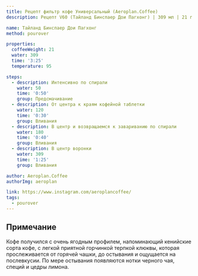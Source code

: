 ```yaml
---
title: Рецепт фильтр кофе Универсальный (Aeroplan.Coffee)
description: Рецепт V60 (Тайланд Бинспаер Дои Пагхонг) | 309 мл | 21 г

name: Тайланд Бинспаер Дои Пагхонг
method: pourover

properties:
  coffeeWeight: 21
  water: 309
  time: '3:25'
  temperature: 95

steps:
  - description: Интенсивно по спирали
    water: 50
    time: '0:50'
    group: Предсмачивание
  - description: От центра к краям кофейной таблетки
    water: 120
    time: '0:30'
    group: Вливания
  - description: В центр и возвращаемся к завариванию по спирали
    water: 180
    time: '0:40'
    group: Вливания
  - description: В центр воронки
    water: 309
    time: '1:25'
    group: Вливания

author: Aeroplan.Coffee
authorImg: aeroplan

link: https://www.instagram.com/aeroplancoffee/
tags:
  - pourover
---
```


<div class="info-note">

## Примечание
Кофе получился с очень ягодным профилем, напоминающий кенийские сорта кофе, с легкой приятной горчинкой терпкой  клюквы, которая прослеживается от горячей чашки, до остывания и ощущается  на послевкусии.
По мере остывания появляются нотки черного чая, специй и цедры лимона.
</div>
